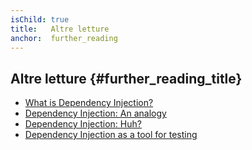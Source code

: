 ```yaml
---
isChild: true
title:   Altre letture
anchor:  further_reading
---
```


## Altre letture {#further_reading_title}

* [What is Dependency Injection?](http://fabien.potencier.org/what-is-dependency-injection.html)
* [Dependency Injection: An analogy](https://mwop.net/blog/260-Dependency-Injection-An-analogy.html)
* [Dependency Injection: Huh?](https://code.tutsplus.com/tutorials/dependency-injection-huh--net-26903)
* [Dependency Injection as a tool for testing](https://medium.com/philipobenito/dependency-injection-as-a-tool-for-testing-902c21c147f1)
